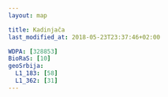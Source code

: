 ```yaml
---
layout: map

title: Kadinjača
last_modified_at: 2018-05-23T23:37:46+02:00

WDPA: [328853]
BioRaS: [10]
geoSrbija:
  L1_183: [58]
  L1_362: [31]
---
```

